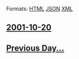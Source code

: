 
Formats: [HTML](2001/10/20/index.html)  [JSON](2001/10/20/index.json)  [XML](2001/10/20/index.xml)  

## [2001-10-20](/news/2001/10/20/index.md)

## [Previous Day...](/news/2001/10/19/index.md)

